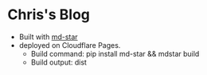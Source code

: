 # Chris's Blog

- Built with [md-star](https://github.com/chris1ding1/md-star)
- deployed on Cloudflare Pages.
  - Build command: pip install md-star && mdstar build
  - Build output: dist

